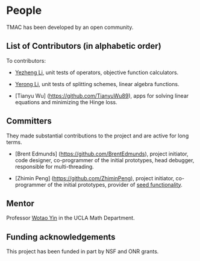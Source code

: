 People
=======================
TMAC has been developed by an open community.


List of Contributors (in alphabetic order)
-------------------------------------------
To contributors:

* [Yezheng Li](https://github.com/yezhengli-Mr9), unit tests of operators, objective function calculators.

* [Yerong Li](https://github.com/YerongLeopard), unit tests of splitting schemes, linear algebra functions.

* [Tianyu Wu] (https://github.com/TianyuWu89), apps for solving linear equations and minimizing the Hinge loss.

Committers
----------
They made substantial contributions to the project and are active for long terms.

* [Brent Edmunds] (https://github.com/BrentEdmunds), project initiator, code designer, co-programmer of the initial prototypes, head debugger, responsible for multi-threading.

* [Zhimin Peng] (https://github.com/ZhiminPeng), project initiator, co-programmer of the initial prototypes, provider of [seed functionality](https://github.com/ZhiminPeng/ARock/).

Mentor
------
Professor [Wotao Yin](http://www.math.ucla.edu/~wotaoyin/) in the UCLA Math Department.

Funding acknowledgements
--------------------------
This project has been funded in part by NSF and ONR grants. 
